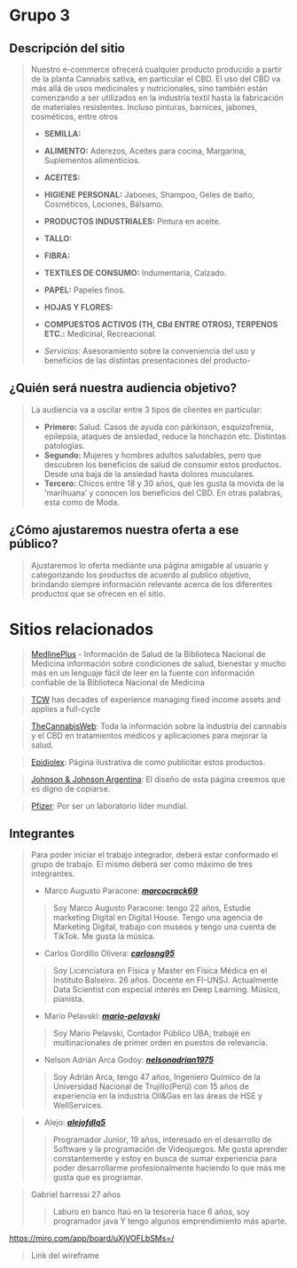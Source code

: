 # Grupo 3

## **Descripción del sitio**

> Nuestro e-commerce ofrecerá cualquier producto producido a partir de la planta Cannabis sativa, en particular el CBD. El uso del
> CBD va más allá de usos medicinales y nutricionales, sino también 
> están comenzando a ser utilizados en la industria textil hasta la 
> fabricación de materiales resistentes.
> Incluso pinturas, barnices, jabones, cosméticos, entre otros
>
> - **SEMILLA:**
>
> - **ALIMENTO:**
> Aderezos,
> Aceites para cocina,
> Margarina,
> Suplementos alimenticios.
> 
> - **ACEITES:**
> 
> - **HIGIENE PERSONAL:**
> Jabones,
> Shampoo,
> Geles de baño,
> Cosméticos,
> Lociones,
> Bálsamo.
> 
> - **PRODUCTOS INDUSTRIALES:**
> Pintura en aceite.
> 
> - **TALLO:**
>
> - **FIBRA:**
>
> - **TEXTILES DE CONSUMO:**
> Indumentaria,
> Calzado.
>
> - **PAPEL:**
> Papeles finos.
> 
> - **HOJAS Y FLORES:**
>
> - **COMPUESTOS ACTIVOS (TH, CBd ENTRE OTROS), TERPENOS ETC.:**
> Medicinal,
> Recreacional.
> 
>
> - *Servicios:* Asesoramiento sobre la conveniencia del uso y 
> beneficios de las distintas presentaciones del producto-



## ¿Quién será nuestra audiencia objetivo?
 
> La audiencia va a oscilar entre 3 tipos de clientes en particular:
>
> - **Primero:** Salud. Casos de ayuda con párkinson, esquizofrenia, 
> epilepsia, ataques de ansiedad, reduce la hinchazón etc. Distintas 
> patologías. 
> - **Segundo:** Mujeres y hombres adultos saludables, pero que descubren
> los beneficios de salud de consumir estos productos. Desde una baja 
> de la ansiedad hasta dolores musculares. 
> - **Tercero:** Chicos entre 18 y 30 años, que les gusta la movida de la
> ‘marihuana’ y conocen los beneficios del CBD. En otras palabras, esta
> como de Moda.

## ¿Cómo ajustaremos nuestra oferta a ese público?

> Ajustaremos lo oferta mediante una página amigable al usuario y 
> categorizando los productos de acuerdo al publico objetivo, brindando
> siempre información relevante acerca de los diferentes productos que
> se ofrecen en el sitio.


#	**Sitios relacionados**

>[MedlinePlus](https://medlineplus.gov/spanish/) - Información de Salud de la Biblioteca Nacional
>de Medicina información sobre condiciones de salud, bienestar 
>y mucho más en un lenguaje fácil de leer en  la fuente con 
>información confiable de la Biblioteca Nacional de Medicina

>[TCW](https://www.tcw.com/) has decades of experience managing fixed income assets 
>and applies a full-cycle


>[TheCannabisWeb](https://thecannabisweb.org/): Toda la información sobre la industria del cannabis y el CBD
>en tratamientos médicos y aplicaciones para mejorar la salud.


> [Epidiolex](https://www.epidiolex.com/): Página ilustrativa de como publicitar estos productos.


>[Johnson & Johnson Argentina](https://www.jnjarg.com/): El diseño de esta 
>página creemos que es digno de copiarse.

>[Pfizer](https://www.pfizer.com.ar/): Por ser un laboratorio líder mundial.

## **Integrantes** 
> Para poder iniciar el trabajo integrador, deberá estar conformado el
> grupo de trabajo. El mismo deberá ser como máximo de tres integrantes.
> 
> - Marco Augusto Paracone: ***[marcocrack69](https://github.com/marcocrack69)***
> > Soy Marco Augusto Paracone: tengo 22 años, Estudie marketing Digital
> en Digital House. Tengo una agencia de Marketing Digital, trabajo con
> museos y tengo una cuenta de TikTok. Me gusta la música.
> 
> - Carlos Gordillo Olivera: ***[carlosng95](https://github.com/carlosng95)***
> > Soy Licenciatura en Física y Master en Física Médica en el
> Instituto Balseiro. 26 años. Docente en FI-UNSJ. Actualmente Data
> Scientist con especial interés en Deep Learning. Músico, pianista.
> 
> - Mario Pelavski: ***[mario-pelavski](https://github.com/Mario-Pelavski)***
> > Soy Mario Pelavski, Contador Público UBA, trabajé en multinacionales
> de primer orden en puestos de relevancia.
> 
> - Nelson Adrián Arca Godoy: ***[nelsonadrian1975](https://github.com/nelsonadrian1975)***
> > Soy Adrián Arca, tengo 47 años, Ingeniero Químico de la Universidad 
> Nacional de Trujillo(Perú) con 15 años de experiencia en la industria
> Oil&Gas en las áreas de HSE y WellServices.

> - Alejo: ***[alejofdlq5](https://github.com/alejofdlq5)*** 
> > Programador Junior, 19 años, interesado en el desarrollo de Software y la programación de Videojuegos. Me gusta aprender constantemente y estoy en busca de sumar experiencia para poder desarrollarme profesionalmente haciendo lo que más me gusta que es programar.

>Gabriel barressi 27 años
> >Laburo en banco Itaú en la tesorería hace 6 años, soy programador java 
>Y tengo algunos emprendimiento más aparte.

https://miro.com/app/board/uXjVOFLbSMs=/ 
>Link del wireframe